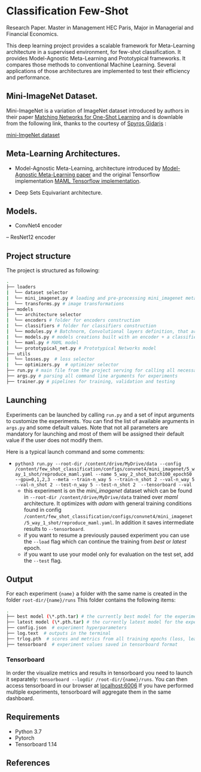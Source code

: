 # Classification Few-Shot

Research Paper. Master in Management HEC Paris, Major in Managerial and Financial Economics.

This deep learning project provides a scalable framework for Meta-Learning architecture in a supervised environment, for few-shot classification. It provides Model-Agnostic Meta-Learning and Prototypical frameworks. It compares those methods to conventional Machine Learning. Several applications of those architectures are implemented to test their efficiency and performance.

## Mini-ImageNet Dataset.

Mini-ImageNet is a variation of ImageNet dataset introduced by authors in their paper [Matching Networks for One-Shot Learning](https://arxiv.org/pdf/1606.04080.pdf) and is downlable from the following link, thanks to the courtesy of [Spyros Gidaris](https://github.com/gidariss/FewShotWithoutForgetting) :

[mini-ImgeNet dataset](https://drive.google.com/file/d/1fJAK5WZTjerW7EWHHQAR9pRJVNg1T1Y7/view)

## Meta-Learning Architectures.

- Model-Agnostic Meta-Learning, architecture introduced by [Model-Agnostic Meta-Learning paper](https://arxiv.org/abs/1703.0340) and the original Tensorflow implementation [MAML Tensorflow implementation](https://github.com/cbfinn/maml).

- Deep Sets Equivariant architecture.

## Models.

- ConvNet4 encoder

– ResNet12 encoder

## Project structure

The project is structured as following:

```bash
.
├── loaders
|  └── dataset selector
|  └── mini_imagenet.py # loading and pre-processing mini_imagenet meta data
|  └── transforms.py # image transformations
├── models
|  └── architecture selector
|  └── encoders # folder for encoders construction
|  └── classifiers # folder for classifiers construction
|  └── modules.py # Batchnorm, Convolutional layers definition, that are scalable for meta-training, validation and testing
|  └── models.py # models creations built with an encoder + a classifier
|  └── maml.py # MAML model
|  └── prototypical_net.py # Prototypical Networks model
├── utils
|  └── losses.py  # loss selector
|  └── optimizers.py  # optimizer selector
├── run.py # main file from the project serving for calling all necessary functions for (meta-)training and (meta-)testing
├── args.py # parsing all command line arguments for experiments
├── trainer.py # pipelines for training, validation and testing
```

## Launching
Experiments can be launched by calling `run.py` and a set of input arguments to customize the experiments. You can find the list of available arguments in `args.py` and some default values. Note that not all parameters are mandatory for launching and most of them will be assigned their default value if the user does not modify them.

Here is a typical launch command and some comments:

- `python3 run.py --root-dir /content/drive/MyDrive/data --config /content/few_shot_classification/configs/convnet4/mini_imagenet/5_way_1_shot/reproduce_maml.yaml --name 5_way_2_shot_batch100_epoch50 --gpu=0,1,2,3 --meta --train-n_way 5 --train-n_shot 2 --val-n_way 5 --val-n_shot 2 --test-n_way 5 --test-n_shot 2  --tensorboard --val`
  + this experiment is on the _mini_imagenet_ dataset which can be found in `--root-dir /content/drive/MyDrive/data` trained over _maml_ architecture. It optimizes with _adam_ with general training conditions found in config `/content/few_shot_classification/configs/convnet4/mini_imagenet/5_way_1_shot/reproduce_maml.yaml`. In addition it saves intermediate results to `--tensorboard`.
  + if you want to resume a previously paused experiment you can use the `--load` flag which can continue the training from _best_ or _latest_ epoch.
  + if you want to use your model only for evaluation on the test set, add the `--test` flag.
 
## Output
For each experiment `{name}` a folder with the same name is created in the folder `root-dir/{name}/runs`
 This folder contains the following items:

```bash
.
├── best model (\*.pth.tar) # the currently best model for the experiment is saved
├── latest model (\*.pth.tar) # the currently latest model for the experiment is saved
├── config.json  # experiment hyperparameters
├── log.text  # outputs in the terminal
├── trlog.pth  # scores and metrics from all training epochs (loss, learning rate, accuracy,etc.)
├── tensorboard  # experiment values saved in tensorboard format
 ```

### Tensorboard
In order the visualize metrics and results in tensorboard you need to launch it separately: `tensorboard --logdir /root-dir/{name}/runs`. You can then access tensorboard in our browser at [localhost:6006](localhost:6006)
If you have performed multiple experiments, tensorboard will aggregate them in the same dashboard.
  
  
 ## Requirements
 - Python 3.7
 - Pytorch
 - Tensorboard 1.14

## References
